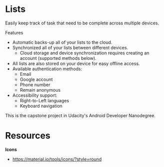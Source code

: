 # Lists

Easily keep track of task that need to be complete across multiple devices.

Features

- Automatic backs-up all of your lists to the cloud.
- Synchronized all of your lists between different devices.
  - Cloud storage and device synchronization requires creating an account (supported methods below).
- All lists are also stored on your device for easy offline access.
- Available authentication methods:
  - Email
  - Google account
  - Phone number
  - Remain anonymous
- Accessibility support:
  - Right-to-Left languages
  - Keyboard navigation

This is the capstone project in Udacity's Android Developer Nanodegree.

# Resources

**Icons**

- https://material.io/tools/icons/?style=round

